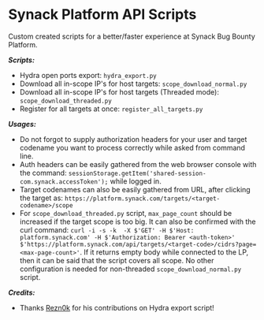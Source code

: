 # Synack Platform API Scripts
Custom created scripts for a better/faster experience at Synack Bug Bounty Platform. 

***Scripts:***
- Hydra open ports export: `hydra_export.py`
- Download all in-scope IP's for host targets: `scope_download_normal.py`
- Download all in-scope IP's for host targets (Threaded mode): `scope_download_threaded.py`
- Register for all targets at once: `register_all_targets.py`

***Usages:***
- Do not forgot to supply authorization headers for your user and target codename you want to process correctly while asked from command line.
- Auth headers can be easily gathered from the web browser console with the command: `sessionStorage.getItem('shared-session-com.synack.accessToken');` while logged in. 
- Target codenames can also be easily gathered from URL, after clicking the target as: `https://platform.synack.com/targets/<target-codename>/scope`
- For `scope_download_threaded.py` script, `max_page_count` should be increased if the target scope is too big. It can also be confirmed with the curl command: `curl -i -s -k  -X $'GET' -H $'Host: platform.synack.com' -H $'Authorization: Bearer <auth-token>' $'https://platform.synack.com/api/targets/<target-code>/cidrs?page=<max-page-count>'`. If it returns empty body while connected to the LP, then it can be said that the script covers all scope. No other configuration is needed for non-threaded `scope_download_normal.py` script.

***Credits:***
- Thanks [Rezn0k](https://twitter.com/Rezn0k) for his contributions on Hydra export script!
